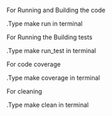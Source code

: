 For Running and Building the code

  .Type make run in terminal
  
 For Running the Building tests
 
  .Type make run_test in terminal
  
 For code coverage
 
  .Type make coverage in terminal
  
 For cleaning
 
  .Type make clean in terminal
